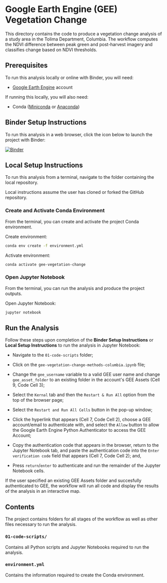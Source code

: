 # Google Earth Engine (GEE) Vegetation Change

This directory contains the code to produce a vegetation change analysis of a study area in the Tolima Department, Columbia. The workflow computes the NDVI difference between peak green and post-harvest imagery and classifies change based on NDVI thresholds.

## Prerequisites

To run this analysis locally or online with Binder, you will need:

 * [Google Earth Engine](https://earthengine.google.com/) account

If running this locally, you will also need:

 * Conda ([Miniconda](https://docs.conda.io/en/latest/miniconda.html) or [Anaconda](https://docs.anaconda.com/anaconda/install/))

## Binder Setup Instructions
To run this analysis in a web browser, click the icon below to launch the project with Binder:

[![Binder](https://mybinder.org/badge_logo.svg)](https://mybinder.org/v2/gh/calekochenour/gee-vegetation-change/master)

## Local Setup Instructions

To run this analysis from a terminal, navigate to the folder containing the local repository.

Local instructions assume the user has cloned or forked the GitHub repository.

### Create and Activate Conda Environment

From the terminal, you can create and activate the project Conda environment.

Create environment:

```bash
conda env create -f environment.yml
```

Activate environment:

```bash
conda activate gee-vegetation-change
```

### Open Jupyter Notebook

From the terminal, you can run the analysis and produce the project outputs.

Open Jupyter Notebook:

```bash
jupyter notebook
```

## Run the Analysis

Follow these steps upon completion of the **Binder Setup Instructions** or **Local Setup Instructions** to run the analysis in Jupyter Notebook:

* Navigate to the `01-code-scripts` folder;

* Click on the `gee-vegetation-change-methods-columbia.ipynb` file;

* Change the `gee_username` variable to a valid GEE user name and change `gee_asset_folder` to an existing folder in the account's GEE Assets (Cell 9, Code Cell 3);

* Select the `Kernal` tab and then the `Restart & Run All` option from the top of the browser page;

* Select the `Restart and Run All Cells` button in the pop-up window;

* Click the hyperlink that appears (Cell 7, Code Cell 2), choose a GEE account/email to authenticate with, and select the `Allow` button to allow the Google Earth Engine Python Authenticator to access the GEE Account;

* Copy the authentication code that appears in the browser, return to the Jupyter Notebook tab, and paste the authentication code into the `Enter verification code` field that appears (Cell 7, Code Cell 2); and,

* Press `return`/`enter` to authenticate and run the remainder of the Jupyter Notebook cells.

If the user specified an existing GEE Assets folder and succesfully authenticated to GEE, the workflow will run all code and display the results of the analysis in an interactive map.

## Contents

The project contains folders for all stages of the workflow as well as other files necessary to run the analysis.

### `01-code-scripts/`

Contains all Python scripts and Jupyter Notebooks required to run the analysis.

### `environment.yml`

Contains the information required to create the Conda environment.
